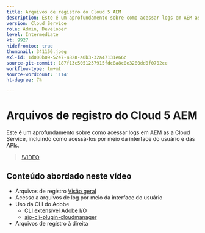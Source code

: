 ```yaml
---
title: Arquivos de registro do Cloud 5 AEM
description: Este é um aprofundamento sobre como acessar logs em AEM as a Cloud Service, incluindo como acessá-los por meio da interface do usuário e das APIs.
version: Cloud Service
role: Admin, Developer
level: Intermediate
kt: 9927
hidefromtoc: true
thumbnail: 341156.jpeg
exl-id: 1d000b09-52e7-4828-a0b3-32a47131e66c
source-git-commit: 187f13c5051237915fdc8a8c0e3280dd0f0702ce
workflow-type: tm+mt
source-wordcount: '114'
ht-degree: 7%

---
```


# Arquivos de registro do Cloud 5 AEM

Este é um aprofundamento sobre como acessar logs em AEM as a Cloud Service, incluindo como acessá-los por meio da interface do usuário e das APIs.

>[!VIDEO](https://video.tv.adobe.com/v/341156/?quality=12&learn=on)

## Conteúdo abordado neste vídeo

+ Arquivos de registro [Visão geral](https://experienceleague.adobe.com/docs/experience-manager-learn/cloud-service/debugging/debugging-aem-as-a-cloud-service/logs.html)
+ Acesso a arquivos de log por meio da interface do usuário
+ Uso da CLI do Adobe
   + [CLI extensível Adobe I/O](https://github.com/adobe/aio-cli)
   + [aio-cli-plugin-cloudmanager](https://github.com/adobe/aio-cli-plugin-cloudmanager/blob/main/README.md)
+ Arquivos de registro à direita